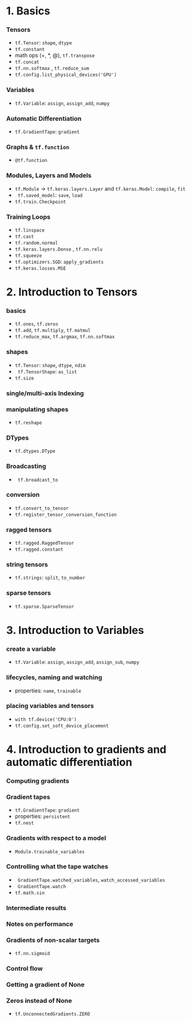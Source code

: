 # 1. Basics
### Tensors
- `tf.Tensor`: `shape`, `dtype`
- `tf.constant`
- math ops (+, *, @), `tf.transpose`
- `tf.concat`
- `tf.nn.softmax`  , `tf.reduce_sum`
- `tf.config.list_physical_devices('GPU')`
### Variables
- `tf.Variable`: `assign`, `assign_add`, `numpy`
### Automatic Differentiation
- `tf.GradientTape`: `gradient`
### Graphs & `tf.function`
- `@tf.function`
### Modules, Layers and Models
- `tf.Module` -> `tf.keras.layers.Layer` and `tf.keras.Model`: `compile`, `fit` 
- ` tf.saved_model`: `save`, `load`
- `tf.train.Checkpoint`
### Training Loops
- `tf.linspace`
- `tf.cast`
- `tf.random.normal`
- `tf.keras.layers.Dense` , `tf.nn.relu`
- `tf.squeeze`
- `tf.optimizers.SGD`: `apply_gradients`
- `tf.keras.losses.MSE`


# 2. Introduction to Tensors
### basics
- `tf.ones`, `tf.zeros`
- `tf.add`, `tf.multiply`, `tf.matmul`
- `tf.reduce_max`, `tf.argmax`, `tf.nn.softmax`
### shapes
- `tf.Tensor`: `shape`, `dtype`, `ndim`
- ` tf.TensorShape`: `as_list`
- `tf.size`
### single/multi-axis Indexing
### manipulating shapes
-  `tf.reshape`
### DTypes
- `tf.dtypes.DType`
### Broadcasting
- ` tf.broadcast_to`
### conversion
- `tf.convert_to_tensor`
- `tf.register_tensor_conversion_function`
### ragged tensors
- `tf.ragged.RaggedTensor`
- `tf.ragged.constant`
### string tensors
- `tf.strings`: `split`, `to_number`
### sparse tensors
- `tf.sparse.SparseTensor`

# 3. Introduction to Variables
### create a variable
- `tf.Variable`: `assign`, `assign_add`, `assign_sub`, `numpy`
### lifecycles, naming and watching
- properties: `name`, `trainable`
### placing variables and tensors
- `with tf.device('CPU:0')`
- `tf.config.set_soft_device_placement`

# 4. Introduction to gradients and automatic differentiation
### Computing gradients
### Gradient tapes
- `tf.GradientTape`: `gradient`
- properties: `persistent`
- `tf.nest`
### Gradients with respect to a model
-  `Module.trainable_variables`
### Controlling what the tape watches
- ` GradientTape.watched_variables`, `watch_accessed_variables`
- ` GradientTape.watch`
- `tf.math.sin`
### Intermediate results
### Notes on performance
### Gradients of non-scalar targets
- `tf.nn.sigmoid`
### Control flow
### Getting a gradient of None
### Zeros instead of None
- `tf.UnconnectedGradients.ZERO`
